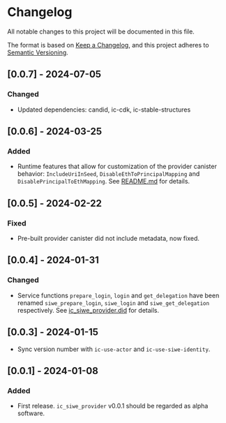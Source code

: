# Changelog

All notable changes to this project will be documented in this file.

The format is based on [Keep a Changelog](https://keepachangelog.com/en/1.0.0/),
and this project adheres to [Semantic Versioning](https://semver.org/spec/v2.0.0.html).

## [0.0.7] - 2024-07-05

### Changed

- Updated dependencies: candid, ic-cdk, ic-stable-structures

## [0.0.6] - 2024-03-25

### Added

- Runtime features that allow for customization of the provider canister behavior: `IncludeUriInSeed`, `DisableEthToPrincipalMapping` and `DisablePrincipalToEthMapping`. See [README.md](./README.md) for details.

## [0.0.5] - 2024-02-22

### Fixed

- Pre-built provider canister did not include metadata, now fixed.

## [0.0.4] - 2024-01-31

### Changed

- Service functions `prepare_login`, `login` and `get_delegation` have been renamed `siwe_prepare_login`, `siwe_login` and `siwe_get_delegation` respectively. See [ic_siwe_provider.did](./ic_siwe_provider.did) for details.

## [0.0.3] - 2024-01-15

- Sync version number with `ic-use-actor` and `ic-use-siwe-identity`.

## [0.0.1] - 2024-01-08

### Added

- First release. `ic_siwe_provider` v0.0.1 should be regarded as alpha software.
